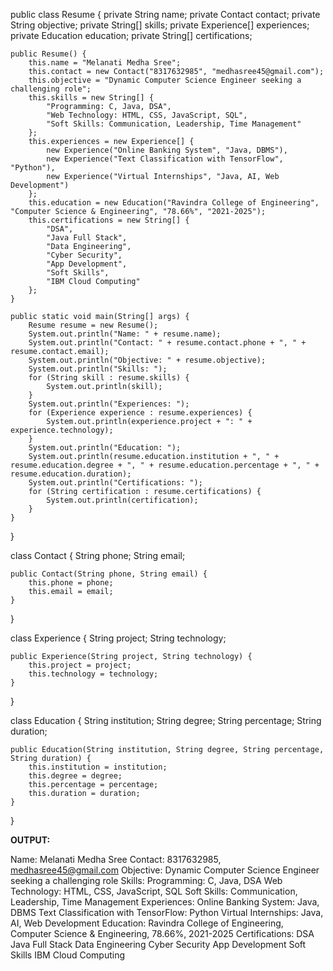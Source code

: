 




public class Resume {
    private String name;
    private Contact contact;
    private String objective;
    private String[] skills;
    private Experience[] experiences;
    private Education education;
    private String[] certifications;

    public Resume() {
        this.name = "Melanati Medha Sree";
        this.contact = new Contact("8317632985", "medhasree45@gmail.com");
        this.objective = "Dynamic Computer Science Engineer seeking a challenging role";
        this.skills = new String[] {
            "Programming: C, Java, DSA",
            "Web Technology: HTML, CSS, JavaScript, SQL",
            "Soft Skills: Communication, Leadership, Time Management"
        };
        this.experiences = new Experience[] {
            new Experience("Online Banking System", "Java, DBMS"),
            new Experience("Text Classification with TensorFlow", "Python"),
            new Experience("Virtual Internships", "Java, AI, Web Development")
        };
        this.education = new Education("Ravindra College of Engineering", "Computer Science & Engineering", "78.66%", "2021-2025");
        this.certifications = new String[] {
            "DSA",
            "Java Full Stack",
            "Data Engineering",
            "Cyber Security",
            "App Development",
            "Soft Skills",
            "IBM Cloud Computing"
        };
    }

    public static void main(String[] args) {
        Resume resume = new Resume();
        System.out.println("Name: " + resume.name);
        System.out.println("Contact: " + resume.contact.phone + ", " + resume.contact.email);
        System.out.println("Objective: " + resume.objective);
        System.out.println("Skills: ");
        for (String skill : resume.skills) {
            System.out.println(skill);
        }
        System.out.println("Experiences: ");
        for (Experience experience : resume.experiences) {
            System.out.println(experience.project + ": " + experience.technology);
        }
        System.out.println("Education: ");
        System.out.println(resume.education.institution + ", " + resume.education.degree + ", " + resume.education.percentage + ", " + resume.education.duration);
        System.out.println("Certifications: ");
        for (String certification : resume.certifications) {
            System.out.println(certification);
        }
    }
}

class Contact {
    String phone;
    String email;

    public Contact(String phone, String email) {
        this.phone = phone;
        this.email = email;
    }
}

class Experience {
    String project;
    String technology;

    public Experience(String project, String technology) {
        this.project = project;
        this.technology = technology;
    }
}

class Education {
    String institution;
    String degree;
    String percentage;
    String duration;

    public Education(String institution, String degree, String percentage, String duration) {
        this.institution = institution;
        this.degree = degree;
        this.percentage = percentage;
        this.duration = duration;
    }
}


**OUTPUT:**

Name: Melanati Medha Sree
Contact: 8317632985, medhasree45@gmail.com
Objective: Dynamic Computer Science Engineer seeking a challenging role
Skills: 
Programming: C, Java, DSA
Web Technology: HTML, CSS, JavaScript, SQL
Soft Skills: Communication, Leadership, Time Management
Experiences: 
Online Banking System: Java, DBMS
Text Classification with TensorFlow: Python
Virtual Internships: Java, AI, Web Development
Education: 
Ravindra College of Engineering, Computer Science & Engineering, 78.66%, 2021-2025
Certifications: 
DSA
Java Full Stack
Data Engineering
Cyber Security
App Development
Soft Skills
IBM Cloud Computing
